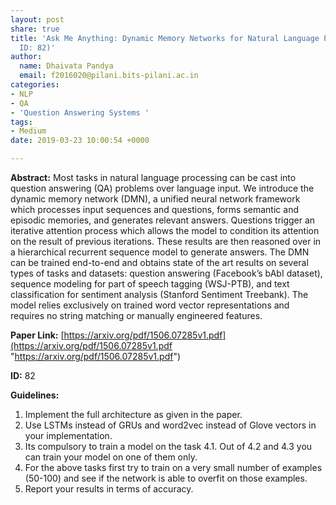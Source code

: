 ```yaml
---
layout: post
share: true
title: 'Ask Me Anything: Dynamic Memory Networks for Natural Language Processing (Paper
  ID: 82)'
author:
  name: Dhaivata Pandya
  email: f2016020@pilani.bits-pilani.ac.in
categories:
- NLP
- QA
- 'Question Answering Systems '
tags:
- Medium
date: 2019-03-23 10:00:54 +0000

---
```

**Abstract:** Most tasks in natural language processing can be cast into question answering (QA) problems over language input. We introduce the dynamic memory network (DMN), a unified neural network framework which processes input sequences and questions, forms semantic and episodic memories, and generates relevant answers. Questions trigger an iterative attention process which allows the model to condition its attention on the result of previous iterations. These results are then reasoned over in a hierarchical recurrent sequence model to generate answers. The DMN can be trained end-to-end and obtains state of the art results on several types of tasks and datasets: question answering (Facebook’s bAbI dataset), sequence modeling for part of speech tagging (WSJ-PTB), and text classification for sentiment analysis (Stanford Sentiment Treebank). The model relies exclusively on trained word vector representations and requires no string matching or manually engineered features.

**Paper Link:** [https://arxiv.org/pdf/1506.07285v1.pdf](https://arxiv.org/pdf/1506.07285v1.pdf "https://arxiv.org/pdf/1506.07285v1.pdf")

**ID:** 82

**Guidelines:** 

1. Implement the full architecture as given in the paper.
2. Use LSTMs instead of GRUs and word2vec instead of Glove vectors in your implementation.
3. Its compulsory to train a model on the task 4.1. Out of 4.2 and 4.3 you can train your model on one of them only.
4. For the above tasks first try to train on a very small number of examples (50-100) and see if the network is able to overfit on those examples.
5. Report your results in terms of accuracy.
